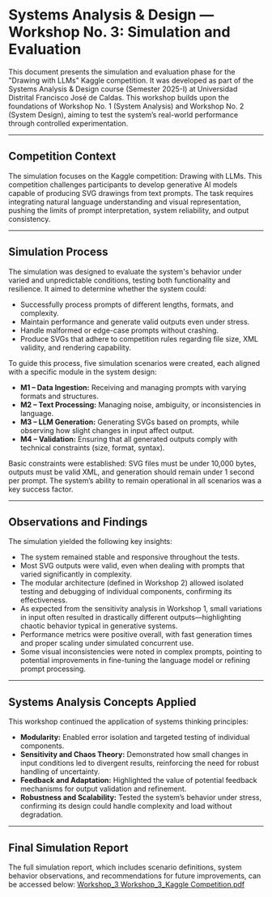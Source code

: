 # Systems Analysis & Design — Workshop No. 3: Simulation and Evaluation

This document presents the simulation and evaluation phase for the "Drawing with LLMs" Kaggle competition. It was developed as part of the Systems Analysis & Design course (Semester 2025-I) at Universidad Distrital Francisco José de Caldas. This workshop builds upon the foundations of Workshop No. 1 (System Analysis) and Workshop No. 2 (System Design), aiming to test the system’s real-world performance through controlled experimentation.

---

## Competition Context

The simulation focuses on the Kaggle competition: Drawing with LLMs. This competition challenges participants to develop generative AI models capable of producing SVG drawings from text prompts. The task requires integrating natural language understanding and visual representation, pushing the limits of prompt interpretation, system reliability, and output consistency.

---

## Simulation Process

The simulation was designed to evaluate the system's behavior under varied and unpredictable conditions, testing both functionality and resilience. It aimed to determine whether the system could:

- Successfully process prompts of different lengths, formats, and complexity.
- Maintain performance and generate valid outputs even under stress.
- Handle malformed or edge-case prompts without crashing.
- Produce SVGs that adhere to competition rules regarding file size, XML validity, and rendering capability.

To guide this process, five simulation scenarios were created, each aligned with a specific module in the system design:

- **M1 – Data Ingestion:** Receiving and managing prompts with varying formats and structures.
- **M2 – Text Processing:** Managing noise, ambiguity, or inconsistencies in language.
- **M3 – LLM Generation:** Generating SVGs based on prompts, while observing how slight changes in input affect output.
- **M4 – Validation:** Ensuring that all generated outputs comply with technical constraints (size, format, syntax).

Basic constraints were established: SVG files must be under 10,000 bytes, outputs must be valid XML, and generation should remain under 1 second per prompt. The system’s ability to remain operational in all scenarios was a key success factor.

---

## Observations and Findings

The simulation yielded the following key insights:

- The system remained stable and responsive throughout the tests.
- Most SVG outputs were valid, even when dealing with prompts that varied significantly in complexity.
- The modular architecture (defined in Workshop 2) allowed isolated testing and debugging of individual components, confirming its effectiveness.
- As expected from the sensitivity analysis in Workshop 1, small variations in input often resulted in drastically different outputs—highlighting chaotic behavior typical in generative systems.
- Performance metrics were positive overall, with fast generation times and proper scaling under simulated concurrent use.
- Some visual inconsistencies were noted in complex prompts, pointing to potential improvements in fine-tuning the language model or refining prompt processing.

---

## Systems Analysis Concepts Applied

This workshop continued the application of systems thinking principles:

- **Modularity:** Enabled error isolation and targeted testing of individual components.
- **Sensitivity and Chaos Theory:** Demonstrated how small changes in input conditions led to divergent results, reinforcing the need for robust handling of uncertainty.
- **Feedback and Adaptation:** Highlighted the value of potential feedback mechanisms for output validation and refinement.
- **Robustness and Scalability:** Tested the system’s behavior under stress, confirming its design could handle complexity and load without degradation.

---

## Final Simulation Report

The full simulation report, which includes scenario definitions, system behavior observations, and recommendations for future improvements, can be accessed below:
[Workshop_3 Workshop_3_Kaggle Competition.pdf](https://github.com/Edd022/SystemsAnalisis/blob/main/Workshop_3/Workshop_3%20Workshop_3_Kaggle%20Competition.pdf)
